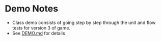 # Demo Notes

- Class demo consists of going step by step through the unit and flow tests for version 3 of game.
- See [DEMO.md](../facilitator/DEMO.md) for details
